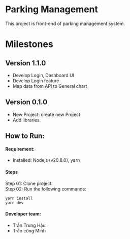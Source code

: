 # Parking Management
This project is front-end of parking management system.

# Milestones
## Version 1.1.0
- Develop Login, Dashboard UI
- Develop Login feature
- Map data from API to General chart

## Version 0.1.0
- New Project: create new Project
- Add libraries.

## How to Run:
#### Requirement:
- Installed: Nodejs (v20.8.0), yarn
#### Steps
Step 01: Clone project. <br />
Step 02: Run the following commands:
```
yarn install
yarn dev
```

#### Developer team:
- Trần Trung Hậu
- Trần công Minh
